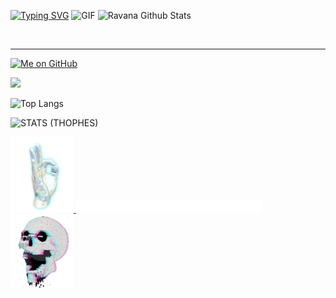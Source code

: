 [![Typing SVG](https://readme-typing-svg.herokuapp.com?size=30&center=true&vCenter=true&multiline=true&height=200&lines=%F0%9F%8C%9F+I+am+Ravana+%F0%9F%8C%9F;And;I+am+Horny+%F0%9F%8D%86%E2%9C%8A%F0%9F%92%A6;Message+me+on+Telegram+;%F0%9F%91%89+ID%3A+%40r4v4n4+%F0%9F%91%88)](https://git.io/typing-svg)
<img align="centre" height="400px" width="490px" alt="GIF" src="https://github.com/ravana69/ravana69/blob/master/moh.gif" />
![Ravana Github Stats](https://github-readme-stats.vercel.app/api?username=ravana69&&show_icons=true&theme=radical)

<br />

*************


[![Me on GitHub](https://img.shields.io/github/followers/ravana69?label=ravana69&style=social)](https://github.com/ravana69)

![](https://visitor-badge.glitch.me/badge?page_id=ravana69)

![Top Langs](https://github-readme-stats.vercel.app/api/top-langs/?username=ravana69&&show_icons=true&theme=radical)

![STATS (THOPHES)](https://github-profile-trophy.vercel.app/?username=ravana69&theme=gruvbox&margin-w=10&margin-h=15&column=8)
<br />
<p align="left">
    <a href="#">
        <img width="20%" src="./assets/images/hand.gif" alt="" />
    </a>
    <a href="#">
        <img width="59%" src="./assets/images/spacer.png" alt="" >
    </a>
    <a href="#">
        <img width="20%" src="./assets/images/skull.gif" alt="" />
    </a>
</p>

  
